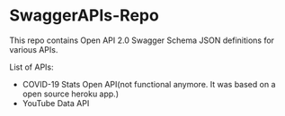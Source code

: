 # SwaggerAPIs-Repo

This repo contains Open API 2.0 Swagger Schema JSON definitions for various APIs.

List of APIs:

- COVID-19 Stats Open API(not functional anymore. It was based on a open source heroku app.)
- YouTube Data API